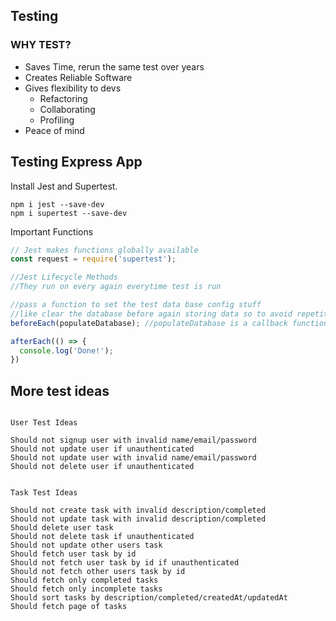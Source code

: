 ## Testing

### WHY TEST?

- Saves Time, rerun the same test over years
- Creates Reliable Software
- Gives flexibility to devs
  - Refactoring
  - Collaborating
  - Profiling
- Peace of mind

## Testing Express App

Install Jest and Supertest.

```
npm i jest --save-dev
npm i supertest --save-dev
```

Important Functions

```js
// Jest makes functions globally available
const request = require('supertest');

//Jest Lifecycle Methods
//They run on every again everytime test is run

//pass a function to set the test data base config stuff
//like clear the database before again storing data so to avoid repetition of id's
beforeEach(populateDatabase); //populateDatabase is a callback function

afterEach(() => {
  console.log('Done!');
})
```

## More test ideas

```

User Test Ideas

Should not signup user with invalid name/email/password
Should not update user if unauthenticated
Should not update user with invalid name/email/password
Should not delete user if unauthenticated


Task Test Ideas

Should not create task with invalid description/completed
Should not update task with invalid description/completed
Should delete user task
Should not delete task if unauthenticated
Should not update other users task
Should fetch user task by id
Should not fetch user task by id if unauthenticated
Should not fetch other users task by id
Should fetch only completed tasks
Should fetch only incomplete tasks
Should sort tasks by description/completed/createdAt/updatedAt
Should fetch page of tasks
```
